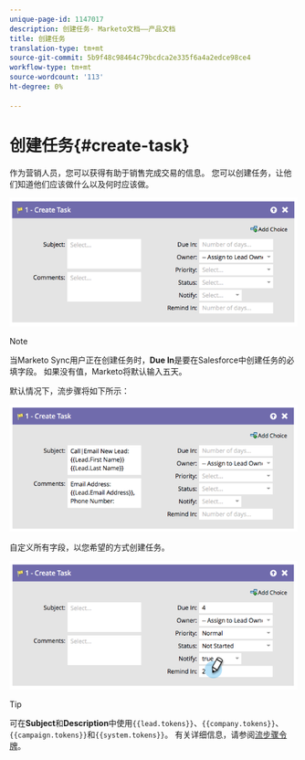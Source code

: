 ```yaml
---
unique-page-id: 1147017
description: 创建任务- Marketo文档——产品文档
title: 创建任务
translation-type: tm+mt
source-git-commit: 5b9f48c98464c79bcdca2e335f6a4a2edce98ce4
workflow-type: tm+mt
source-wordcount: '113'
ht-degree: 0%

---
```



# 创建任务{#create-task}

作为营销人员，您可以获得有助于销售完成交易的信息。 您可以创建任务，让他们知道他们应该做什么以及何时应该做。

![](assets/image2014-9-22-14-3a54-3a46.png)

>[!NOTE]
>
>当Marketo Sync用户正在创建任务时，**Due In**&#x200B;是要在Salesforce中创建任务的必填字段。 如果没有值，Marketo将默认输入五天。

默认情况下，流步骤将如下所示：

![](assets/image2014-9-22-14-3a54-3a49.png)

自定义所有字段，以您希望的方式创建任务。

![](assets/image2014-9-22-14-3a54-3a52.png)

>[!TIP]
>
>可在&#x200B;**Subject**&#x200B;和&#x200B;**Description**&#x200B;中使用`{{lead.tokens}}`、`{{company.tokens}}`、`{{campaign.tokens}}`和`{{system.tokens}}`。 有关详细信息，请参阅[流步骤令牌](/help/marketo/product-docs/core-marketo-concepts/smart-campaigns/flow-actions/use-tokens-in-flow-steps.md)。
